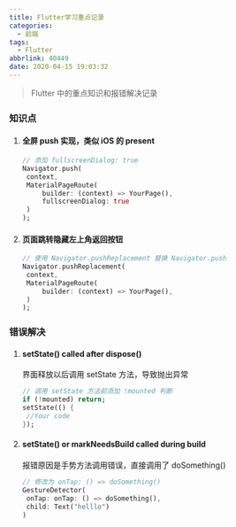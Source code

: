```yaml
---
title: Flutter学习重点记录
categories:
  - 前端
tags:
  - Flutter
abbrlink: 40449
date: 2020-04-15 19:03:32
---
```


> Flutter 中的重点知识和报错解决记录

### 知识点

1. #### 全屏 push 实现，类似 iOS 的 present

   ```dart
   // 添加 fullscreenDialog: true
   Navigator.push(
   	context, 
   	MaterialPageRoute(
   		builder: (context) => YourPage(),
   		fullscreenDialog: true
   	)
   );
   ```

2. #### 页面跳转隐藏左上角返回按钮

   ```dart
   // 使用 Navigator.pushReplacement 替换 Navigator.push
   Navigator.pushReplacement(
   	context, 
   	MaterialPageRoute(
   		builder: (context) => YourPage(),
   	)
   );
   ```

### 错误解决

1. #### setState() called after dispose()

   界面释放以后调用 setState 方法，导致抛出异常

   ```dart
   // 调用 setState 方法前添加 !mounted 判断
   if (!mounted) return;
   setState(() {
   	//Your code
   });
   ```
   
2. #### setState() or markNeedsBuild called during build

   报错原因是手势方法调用错误，直接调用了 doSomething()

   ```dart
   // 修改为 onTap: () => doSomething()
   GestureDetector(
   	onTap: onTap: () => doSomething(), 
   	child: Text("helllo")
   )
   ```

